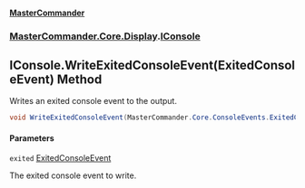 #### [MasterCommander](MasterCommander.md 'MasterCommander')
### [MasterCommander.Core.Display](MasterCommander.md#MasterCommander.Core.Display 'MasterCommander.Core.Display').[IConsole](IConsole.md 'MasterCommander.Core.Display.IConsole')

## IConsole.WriteExitedConsoleEvent(ExitedConsoleEvent) Method

Writes an exited console event to the output.

```csharp
void WriteExitedConsoleEvent(MasterCommander.Core.ConsoleEvents.ExitedConsoleEvent exited);
```
#### Parameters

<a name='MasterCommander.Core.Display.IConsole.WriteExitedConsoleEvent(MasterCommander.Core.ConsoleEvents.ExitedConsoleEvent).exited'></a>

`exited` [ExitedConsoleEvent](ExitedConsoleEvent.md 'MasterCommander.Core.ConsoleEvents.ExitedConsoleEvent')

The exited console event to write.